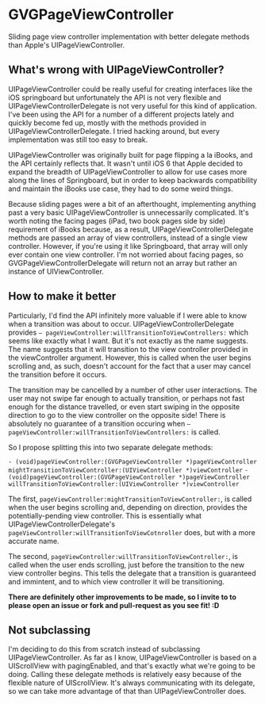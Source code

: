 # GVGPageViewController

Sliding page view controller implementation with better delegate methods than Apple's UIPageViewController.

## What's wrong with UIPageViewController?

UIPageViewController could be really useful for creating interfaces like the iOS springboard but unfortunately the API is not very flexible and UIPageViewControllerDelegate is not very useful for this kind of application. I've been using the API for a number of a different projects lately and quickly become fed up, mostly with the methods provided in UIPageViewControllerDelegate. I tried hacking around, but every implementation was still too easy to break.

UIPageViewController was originally built for page flipping a la iBooks, and the API certainly reflects that. It wasn't until iOS 6 that Apple decided to expand the breadth of UIPageViewController to allow for use cases more along the lines of Springboard, but in order to keep backwards compatibility and maintain the iBooks use case, they had to do some weird things.

Because sliding pages were a bit of an afterthought, implementing anything past a very basic UIPageViewController is unnecessarily complicated. It's worth noting the facing pages (iPad, two book pages side by side) requirement of iBooks because, as a result, UIPageViewControllerDelegate methods are passed an array of view controllers, instead of a single view controller. However, if you're using it like Springboard, that array will only ever contain one view controller. I'm not worried about facing pages, so GVGPageViewControllerDelegate will return not an array but rather an instance of UIViewController.

## How to make it better

Particularly, I'd find the API infinitely more valuable if I were able to know when a transition was about to occur. UIPageViewControllerDelegate provides `– pageViewController:willTransitionToViewControllers:` which seems like exactly what I want. But it's not exactly as the name suggests. The name suggests that it will transition to the view controller provided in the viewController argument. However, this is called when the user begins scrolling and, as such, doesn't account for the fact that a user may cancel the transition before it occurs.

The transition may be cancelled by a number of other user interactions. The user may not swipe far enough to actually transition, or perhaps not fast enough for the distance travelled, or even start swiping in the opposite direction to go to the view controller on the opposite side! There is absolutely no guarantee of a transition occuring when `– pageViewController:willTransitionToViewControllers:` is called.

So I propose splitting this into two separate delegate methods:

`- (void)pageViewController:(GVGPageViewController *)pageViewController mightTransitionToViewController:(UIViewController *)viewController`
`- (void)pageViewController:(GVGPageViewController *)pageViewController willTransitionToViewController:(UIViewController *)viewController`

The first, `pageViewController:mightTransitionToViewController:`, is called when the user begins scrolling and, depending on direction, provides the potentially-pending view controller. This is essentially what UIPageViewControllerDelegate's `pageViewController:willTransitionToViewCotnroller` does, but with a more accurate name.

The second, `pageViewController:willTransitionToViewController:`, is called when the user ends scrolling, just before the transition to the new view controller begins. This tells the delegate that a transition is guaranteed and immintent, and to which view controller it will be transitioning.

**There are definitely other improvements to be made, so I invite to to please open an issue or fork and pull-request as you see fit! :D**

## Not subclassing

I'm deciding to do this from scratch instead of subclassing UIPageViewController. As far as I know, UIPageViewController is based on a UIScrollView with pagingEnabled, and that's exactly what we're going to be doing. Calling these delegate methods is relatively easy because of the flexible nature of UIScrollView. It's always communicating with its delegate, so we can take more advantage of that than UIPageViewController does.

